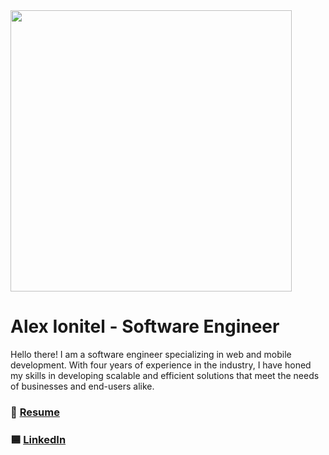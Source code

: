 <img src='https://repository-images.githubusercontent.com/462900780/0a10af70-6cbf-46df-9071-0ff586a3b1d6' width='450' />

# Alex Ionitel - Software Engineer

Hello there! I am a software engineer specializing in web and mobile development. With four years of experience in the industry, I have honed my skills in developing scalable and efficient solutions that meet the needs of businesses and end-users alike.

### 📝 [Resume](https://s3.amazonaws.com/attachments.angel.co/8061562-82543709ee99720163ed62dd718a9b75.pdf?X-Amz-Algorithm=AWS4-HMAC-SHA256&X-Amz-Credential=AKIAJS6W3HGZGRJIRBTA%2F20230225%2Fus-east-1%2Fs3%2Faws4_request&X-Amz-Date=20230225T205102Z&X-Amz-Expires=3600&X-Amz-SignedHeaders=host&X-Amz-Signature=63f35f9bcdfbb950d0b1050169b4828b83f8d246a8373b574cfa43f578f6252b)

### 🟦 [LinkedIn](https://www.linkedin.com/in/alex-ionitel-726393255/)
